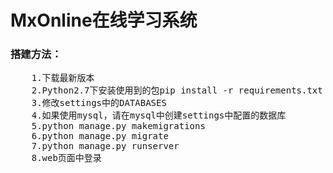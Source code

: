 
# MxOnline在线学习系统

### 搭建方法：  

<pre>
    1.下载最新版本
    2.Python2.7下安装使用到的包pip install -r requirements.txt
    3.修改settings中的DATABASES
    4.如果使用mysql，请在mysql中创建settings中配置的数据库
    5.python manage.py makemigrations
    6.python manage.py migrate
    7.python manage.py runserver 
    8.web页面中登录
</pre>
